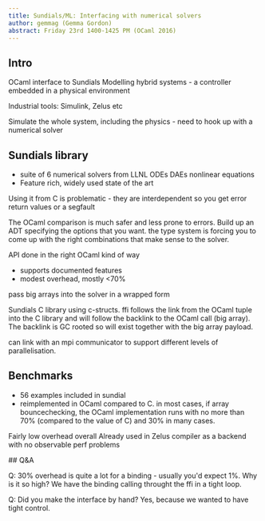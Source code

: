 ```yaml
---
title: Sundials/ML: Interfacing with numerical solvers
author: gemmag (Gemma Gordon)
abstract: Friday 23rd 1400-1425 PM (OCaml 2016)
---
```

## Intro
OCaml interface to Sundials
Modelling hybrid systems - a controller embedded in a physical environment

Industrial tools: Simulink, Zelus etc

Simulate the whole system, including the physics - need to hook up with a numerical solver

## Sundials library

- suite of 6 numerical solvers from LLNL
ODEs
DAEs
nonlinear equations
- Feature rich, widely used state of the art

Using it from C is problematic - they are interdependent so you get error return values or a segfault

The OCaml comparison is much safer and less prone to errors. Build up an ADT specifying the options that you want. the type system is forcing you to come up with the right combinations that make sense to the solver.

API done in the right OCaml kind of way

- supports documented features
- modest overhead, mostly <70%

pass big arrays into the solver in a wrapped form

Sundials C library using c-structs.
ffi follows the link from the OCaml tuple into the C library and will follow the backlink to the OCaml call (big array). The backlink is GC rooted so will exist together with the big array payload.

can link with an mpi communicator to support different levels of parallelisation.

## Benchmarks

- 56 examples included in sundial
- reimplemented in OCaml compared to C. in most cases, if array bouncechecking, the OCaml implementation runs with no more than 70% (compared to the value of C) and 30% in many cases.

Fairly low overhead overall
Already used in Zelus compiler as a backend with no observable perf problems

## Q&A

Q: 30% overhead is quite a lot for a binding - usually you'd expect 1%. Why is it so high? We have the binding calling throught the ffi in a tight loop.

Q: Did you make the interface by hand? Yes, because we wanted to have tight control.
